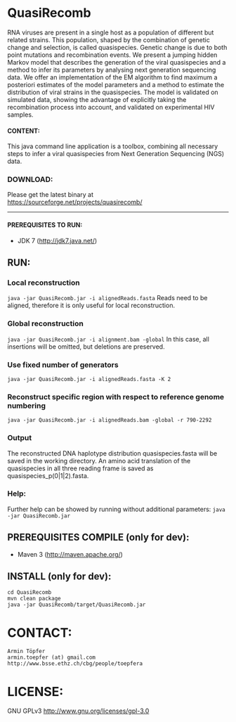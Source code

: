 # QuasiRecomb
RNA viruses are present in a single host as a population of different
but related strains. This population, shaped by the combination of
genetic change and selection, is called quasispecies. Genetic change
is due to both point mutations and recombination events. We present a
jumping hidden Markov model that describes the generation of the viral
quasispecies and a method to infer its parameters by analysing next
generation sequencing data. We offer an implementation of the
EM algorithm to find maximum a posteriori estimates of the model
parameters and a method to estimate the distribution of viral strains
in the quasispecies. The model is validated on simulated data, showing
the advantage of explicitly taking the recombination process into
account, and validated on experimental HIV samples.

#### CONTENT:
This java command line application is a toolbox, combining all necessary
steps to infer a viral quasispecies from Next Generation Sequencing (NGS) data.

### DOWNLOAD:
Please get the latest binary at https://sourceforge.net/projects/quasirecomb/

- - -

#### PREREQUISITES TO RUN:
 - JDK 7 (http://jdk7.java.net/)

## RUN:
### Local reconstruction
 `java -jar QuasiRecomb.jar -i alignedReads.fasta`
 Reads need to be aligned, therefore it is only useful for local reconstruction.

### Global reconstruction
 `java -jar QuasiRecomb.jar -i alignment.bam -global`
  In this case, all insertions will be omitted, but deletions are preserved.

### Use fixed number of generators
 `java -jar QuasiRecomb.jar -i alignedReads.fasta -K 2`

### Reconstruct specific region with respect to reference genome numbering
 `java -jar QuasiRecomb.jar -i alignedReads.bam -global -r 790-2292`

### Output
 The reconstructed DNA haplotype distribution quasispecies.fasta will be saved in the working directory.
 An amino acid translation of the quasispecies in all three reading frame is saved as quasispecies_p(0|1|2).fasta.

### Help:
 Further help can be showed by running without additional parameters:
  `java -jar QuasiRecomb.jar`

## PREREQUISITES COMPILE (only for dev):
 - Maven 3 (http://maven.apache.org/)

## INSTALL (only for dev):
    cd QuasiRecomb
    mvn clean package
    java -jar QuasiRecomb/target/QuasiRecomb.jar

# CONTACT:
    Armin Töpfer
    armin.toepfer (at) gmail.com
    http://www.bsse.ethz.ch/cbg/people/toepfera

# LICENSE:
 GNU GPLv3 http://www.gnu.org/licenses/gpl-3.0

